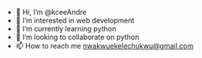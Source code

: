- 👋 Hi, I’m @kceeAndre
- 👀 I’m interested in web development
- 🌱 I’m currently learning python
- 💞️ I’m looking to collaborate on python
- 📫 How to reach me nwakwuekelechukwu@gmail.com

<!---
kceeAndre/kceeAndre is a ✨ special ✨ repository because its `README.md` (this file) appears on your GitHub profile.
You can click the Preview link to take a look at your changes.
--->
